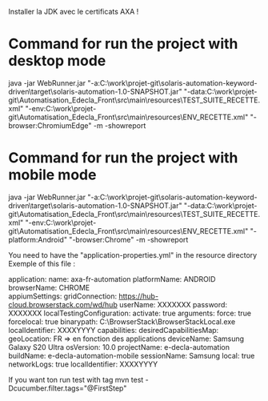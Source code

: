 Installer la JDK avec le certificats AXA !

# Command for run the project with desktop mode
java -jar WebRunner.jar "-a:C:\work\projet-git\solaris-automation-keyword-driven\target\solaris-automation-1.0-SNAPSHOT.jar"
                        "-data:C:\work\projet-git\Automatisation_Edecla_Front\src\main\resources\TEST_SUITE_RECETTE.xml"
                        "-env:C:\work\projet-git\Automatisation_Edecla_Front\src\main\resources\ENV_RECETTE.xml"
                        "-browser:ChromiumEdge"
                        -m
                        -showreport 

# Command for run the project with mobile mode
java -jar WebRunner.jar "-a:C:\work\projet-git\solaris-automation-keyword-driven\target\solaris-automation-1.0-SNAPSHOT.jar"
                        "-data:C:\work\projet-git\Automatisation_Edecla_Front\src\main\resources\TEST_SUITE_RECETTE.xml"
                        "-env:C:\work\projet-git\Automatisation_Edecla_Front\src\main\resources\ENV_RECETTE.xml"
                        "-platform:Android"
                        "-browser:Chrome"
                        -m
                        -showreport


You need to have the "application-properties.yml" in the resource directory
Exemple of this file :

application:
  name: axa-fr-automation
  platformName: ANDROID
  browserName: CHROME  
appiumSettings:
  gridConnection: https://hub-cloud.browserstack.com/wd/hub
  userName: XXXXXXX
  password: XXXXXXX
  localTestingConfiguration:
    activate: true
    arguments:
      force: true
      forcelocal: true
      binarypath: C:\\BrowserStack\\BrowserStackLocal.exe
      localIdentifier: XXXXYYYY
  capabilities:
    desiredCapabilitiesMap:
      geoLocation: FR => en fonction des applications
      deviceName: Samsung Galaxy S20 Ultra
      osVersion: 10.0
      projectName: e-decla-automation
      buildName: e-decla-automation-mobile
      sessionName: Samsung
      local: true
      networkLogs: true
      localIdentifier: XXXXYYYY


If you want ton run test with tag
mvn test -Dcucumber.filter.tags="@FirstStep"